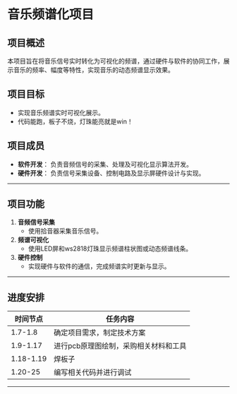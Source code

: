 # 音乐频谱化项目

## 项目概述  
本项目旨在将音乐信号实时转化为可视化的频谱，通过硬件与软件的协同工作，展示音乐的频率、幅度等特性，实现音乐的动态频谱显示效果。

## 项目目标  
- 实现音乐频谱实时可视化展示。  
- 代码能跑，板子不烧，灯珠能亮就是win！

## 项目成员  
- **软件开发**：
  负责音频信号的采集、处理及可视化显示算法开发。  
- **硬件开发**： 
  负责信号采集设备、控制电路及显示屏硬件设计与实现。  

---

## 项目功能  
1. **音频信号采集**  
   - 使用拾音器采集音乐信号。   
2. **频谱可视化**  
   - 使用LED屏和ws2818灯珠显示频谱柱状图或动态频谱线条。  
3. **硬件控制**  
   - 实现硬件与软件的通信，完成频谱实时更新与显示。  

---

## 进度安排  

| 时间节点     | 任务内容                                               |
|--------------|-------------------------------------------------------|
| 1.7-1.8      | 确定项目需求，制定技术方案                              |
| 1.9-1.17     |进行pcb原理图绘制，采购相关材料和工具                     |
| 1.18-1.19    | 焊板子                                                 |
|1.20-25       |编写相关代码并进行调试
---

